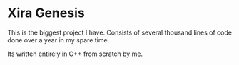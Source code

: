 ﻿# Xira Genesis

This is the biggest project I have. Consists of several thousand lines of code done over a year in my spare time.

Its written entirely in C++ from scratch by me.
